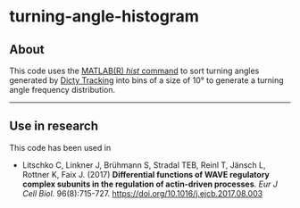 # turning-angle-histogram

## About

This code uses the [MATLAB(R) *hist* command](https://www.mathworks.com/help/matlab/ref/hist.html) to sort turning angles generated by [Dicty Tracking](https://figshare.com/articles/Dicty_Tracking_A_standalone_tool_for_fast_and_easy_tracking_of_migrating_Dictyostelium_cells/5024552) into bins of a size of 10° to generate a turning angle frequency distribution.

---

## Use in research

This code has been used in

* Litschko C, Linkner J, Brühmann S, Stradal TEB, Reinl T, Jänsch L, Rottner K, Faix J. (2017) **Differential functions of WAVE regulatory complex subunits in the regulation of actin-driven processes**. *Eur J Cell Biol.* 96(8):715-727. https://doi.org/10.1016/j.ejcb.2017.08.003
